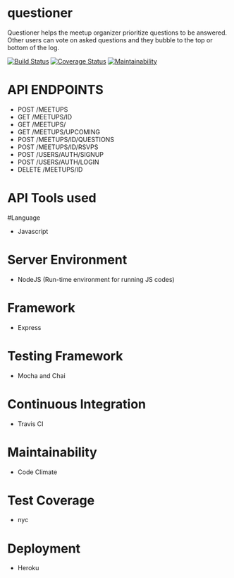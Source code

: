 # questioner
​Questioner​ helps the meetup organizer prioritize questions to be answered. Other users can vote on asked questions and they bubble to the top or bottom of the log.

[![Build Status](https://travis-ci.org/placideirandora/questioner.svg?branch=develop)](https://travis-ci.org/placideirandora/questioner) [![Coverage Status](https://coveralls.io/repos/github/placideirandora/questioner/badge.svg?branch=develop)](https://coveralls.io/github/placideirandora/questioner?branch=develop) [![Maintainability](https://api.codeclimate.com/v1/badges/931a22049dce652e85fe/maintainability)](https://codeclimate.com/github/placideirandora/questioner/maintainability) 

# API ENDPOINTS

- POST /MEETUPS
- GET /MEETUPS/ID
- GET /MEETUPS/
- GET /MEETUPS/UPCOMING
- POST /MEETUPS/ID/QUESTIONS
- POST /MEETUPS/ID/RSVPS
- POST /USERS/AUTH/SIGNUP
- POST /USERS/AUTH/LOGIN
- DELETE /MEETUPS/ID


# API Tools used

#Language

- Javascript

# Server Environment

 - NodeJS (Run-time environment for running JS codes)
 
# Framework
 
 - Express
 
# Testing Framework

 - Mocha and Chai
 
# Continuous Integration

- Travis CI

# Maintainability

- Code Climate

# Test Coverage

- nyc

# Deployment

- Heroku







